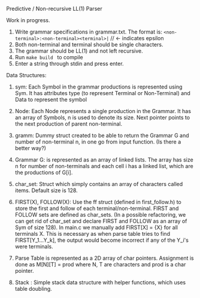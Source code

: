 Predictive / Non-recursive LL(1) Parser

Work in progress.


1. Write grammar specifications in grammar.txt. The format is:
    ``<non-terminal>:<non-terminal><terminal>|``   // <- indicates epsilon
2. Both non-terminal and terminal should be single characters. 
3. The grammar should be LL(1) and not left recursive.
4. Run ```make build ``` to compile
5. Enter a string through stdin and press enter.


Data Structures:

1.  sym: Each Symbol in the grammar productions is represented using Sym. It has attributes type (to represent Terminal or Non-Terminal) and Data to represent the symbol

2.  Node: Each Node represents a single production in the Grammar. It has an array of Symbols, n is used to denote its size. Next pointer points to the next production of parent non-terminal.

3. gramm: Dummy struct created to be able to return the Grammar G and number of non-terminal n, in one go from input function. (Is there a better way?)

4. Grammar G: is represented as an array of linked lists. The array has size n for number of non-terminals and each cell i has a linked list, which are the productions of G[i].

5. char_set: Struct which simply contains an array of characters called items. Default size is 128.

6. FIRST(X), FOLLOW(X): Use the ff struct (defined in first_follow.h) to store the first and follow of each terminal/non-terminal. FIRST and FOLLOW sets are defined as char_sets.
(In a possible refactoring, we can get rid of char_set and declare FIRST and FOLLOW as an array of Sym of size 128). In main.c we manually add FIRST[X] = {X} for all terminals X. This is necessary as when parse table tries to find FIRST[Y_1...Y_k], the output would become incorrect if any of the Y_i's were terminals.

7. Parse Table is represented as a 2D array of char pointers. Assignment is done as M[N][T] = prod where N, T are characters and prod is a char pointer.

8. Stack : Simple stack data structure with helper functions, which uses table doubling.